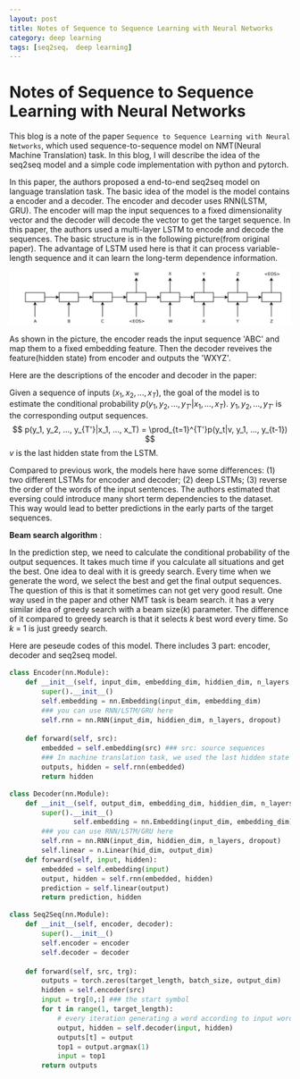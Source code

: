 ```yaml
---
layout: post
title: Notes of Sequence to Sequence Learning with Neural Networks
category: deep learning
tags: [seq2seq， deep learning]
---
```


<head>
    <script src="https://cdn.mathjax.org/mathjax/latest/MathJax.js?config=TeX-AMS-MML_HTMLorMML" type="text/javascript"></script>
    <script type="text/x-mathjax-config">
        MathJax.Hub.Config({
            tex2jax: {
            skipTags: ['script', 'noscript', 'style', 'textarea', 'pre'],
            inlineMath: [['$','$']]
            }
        });
    </script>
</head>


# Notes of Sequence to Sequence Learning with Neural Networks #

This blog is a note of the paper `Sequence to Sequence Learning with Neural Networks`, which used sequence-to-sequence model on NMT(Neural Machine Translation) task. In this blog, I will describe the idea of the seq2seq model and  a simple code implementation with python and pytorch.

In this paper, the authors proposed a end-to-end seq2seq model on language translation task. The basic idea of the model is the model contains a encoder and a decoder. The encoder and decoder uses RNN(LSTM, GRU). The encoder will map the input sequences to a fixed dimensionality vector and the decoder will decode the vector to get the target sequence. In this paper, the authors used a multi-layer LSTM to encode and decode the  sequences. The basic structure is in the following picture(from original paper). The advantage of LSTM used here is that it can process variable-length sequence and it can learn the long-term dependence information.

<img src="https://github.com/psj1997/psj1997.github.io/blob/master/_posts/images/blog1_1.jpg"/>

As shown in the picture, the encoder reads the input sequence 'ABC' and map them to a fixed embedding feature. Then the decoder reveives the feature(hidden state) from encoder and outputs the 'WXYZ'.

Here are the descriptions of the encoder and decoder in the paper: 

Given a sequence of inputs ($x_1, x_2, ..., x_T$),  the goal of the model is to estimate the conditional probability $p(y_1, y_2, ..., y_{T'}|x_1, ..., x_T)$.  $y_1, y_2, ..., y_{T'}$ is the corresponding output sequences. 
$$
p(y_1, y_2, ..., y_{T'}|x_1, ..., x_T) = \prod_{t=1}^{T'}p(y_t|v, y_1, ..., y_{t-1})
$$
$v$ is the last hidden state from the LSTM.

Compared to previous work, the models here have some differences: (1) two different LSTMs for encoder and decoder; (2) deep LSTMs; (3) reverse the order of the words of the input sentences. The authors estimated that eversing could introduce many short term dependencies to the dataset. This way would lead to better predictions in the early parts of the target sequences.

**Beam search algorithm** :

 In the prediction step, we need to calculate the conditional probability of the output sequences. It takes much time if you calculate all situations and get the best. One idea to deal with it is greedy search. Every time when we generate the word, we select the best and get the final output sequences. The question of this is that it sometimes can not get very good result. One way used in the paper and other NMT task is beam search. it has a very similar idea of greedy search with a beam size(*k*) parameter. The difference of it compared to greedy search is that it selects *k* best word every time. So *k* = 1 is just greedy search.

Here are peseude codes of this model. There includes 3 part: encoder, decoder and seq2seq model.

```python
class Encoder(nn.Module):
    def __init__(self, input_dim, embedding_dim, hiddien_dim, n_layers, dropout):
        super().__init__()
        self.embedding = nn.Embedding(input_dim, embedding_dim)
        ### you can use RNN/LSTM/GRU here
        self.rnn = nn.RNN(input_dim, hiddien_dim, n_layers, dropout)
        
    def forward(self, src):
        embedded = self.embedding(src) ### src: source sequences
        ### In machine translation task, we used the last hidden state of evert rnn layer 
        outputs, hidden = self.rnn(embedded)
        return hidden
```

```python
class Decoder(nn.Module):
    def __init__(self, output_dim, embedding_dim, hiddien_dim, n_layers, dropout):
		super().__init__()
                self.embedding = nn.Embedding(input_dim, embedding_dim)
        ### you can use RNN/LSTM/GRU here
        self.rnn = nn.RNN(input_dim, hiddien_dim, n_layers, dropout)
        self.linear = n.Linear(hid_dim, output_dim)
    def forward(self, input, hidden):
        embedded = self.embedding(input)
        output, hidden = self.rnn(embedded, hidden)
        prediction = self.linear(output)
        return prediction, hidden
```

```python
class Seq2Seq(nn.Module):
    def __init__(self, encoder, decoder):
        super().__init__()
        self.encoder = encoder
        self.decoder = decoder

    def forward(self, src, trg):
        outputs = torch.zeros(target_length, batch_size, output_dim)
        hidden = self.encoder(src)
        input = trg[0,:] ### the start symbol
        for t in range(1, target_length):
            # every iteration generating a word according to input word and hidden state 
            output, hidden = self.decoder(input, hidden)
            outputs[t] = output
            top1 = output.argmax(1)
            input = top1
        return outputs
```



